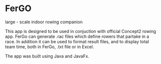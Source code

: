 # FerGO
large - scale indoor rowing companion

This app is designed to be used in conjuction with official Concept2 rowing app. FerGo can generate .rac files which define rowers that partake in a race.
In addition it can be used to format result files, and to display total team time, both in FerGo, .txt file or in Excel.

The app was built using Java and JavaFx.
